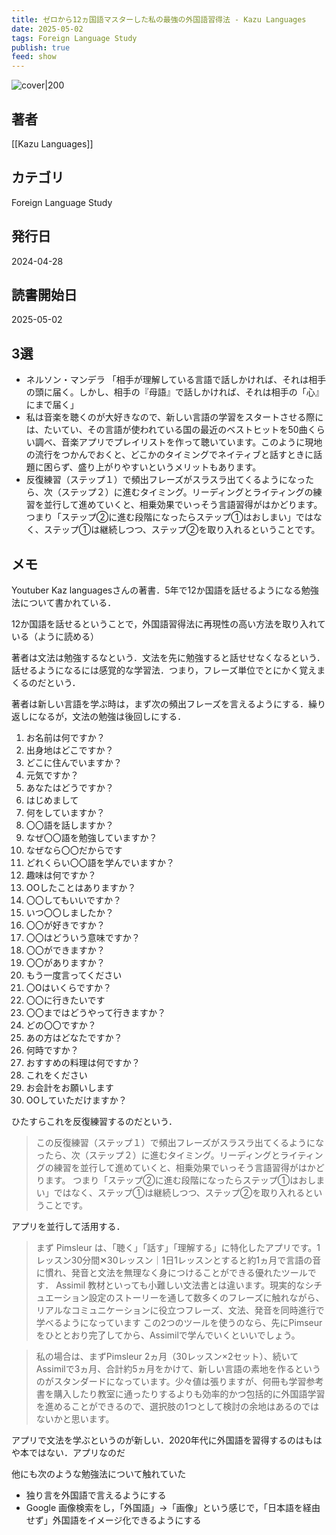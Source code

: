```yaml
---
title: ゼロから12ヵ国語マスターした私の最強の外国語習得法 - Kazu Languages
date: 2025-05-02
tags: Foreign Language Study
publish: true
feed: show
---
```

![cover|200](http://books.google.com/books/content?id=pnEDEQAAQBAJ&printsec=frontcover&img=1&zoom=1&edge=curl&source=gbs_api)
## 著者
[[Kazu Languages]]
## カテゴリ
Foreign Language Study
## 発行日
2024-04-28
## 読書開始日
2025-05-02

## 3選
 - ネルソン・マンデラ  「相手が理解している言語で話しかければ、それは相手の頭に届く。しかし、相手の『母語』で話しかければ、それは相手の「心』にまで届く」
 - 私は音楽を聴くのが大好きなので、新しい言語の学習をスタートさせる際には、たいてい、その言語が使われている国の最近のベストヒットを50曲くらい調べ、音楽アプリでプレイリストを作って聴いています。このように現地の流行をつかんでおくと、どこかのタイミングでネイティブと話すときに話題に困らず、盛り上がりやすいというメリットもあります。
 - 反復練習（ステップ１）で頻出フレーズがスラスラ出てくるようになったら、次（ステップ２）に進むタイミング。リーディングとライティングの練習を並行して進めていくと、相乗効果でいっそう言語習得がはかどります。つまり「ステップ②に進む段階になったらステップ①はおしまい」ではなく、ステップ①は継続しつつ、ステップ②を取り入れるということです。
## メモ

Youtuber Kaz languagesさんの著書．5年で12か国語を話せるようになる勉強法について書かれている．

12か国語を話せるということで，外国語習得法に再現性の高い方法を取り入れている（ように読める）

著者は文法は勉強するなという．文法を先に勉強すると話せせなくなるという．話せるようになるには感覚的な学習法．つまり，フレーズ単位でとにかく覚えまくるのだという．

著者は新しい言語を学ぶ時は，まず次の頻出フレーズを言えるようにする．繰り返しになるが，文法の勉強は後回しにする．
1. ﻿﻿お名前は何ですか？
2. ﻿﻿出身地はどこですか？
3. ﻿どこに住んでいますか？
4. ﻿﻿元気ですか？
5. ﻿﻿あなたはどうですか？
6. ﻿﻿はじめまして
7. ﻿何をしていますか？
8. ﻿﻿〇〇語を話しますか？
9. ﻿なぜ〇〇語を勉強していますか？
10. なぜなら〇〇だからです
11. どれくらい〇〇語を学んでいますか？
12. 趣味は何ですか？
13. OOしたことはありますか？
14. ﻿﻿〇〇してもいいですか？
15. ﻿いつ〇〇しましたか？
16. 〇〇が好きですか？
17. 〇〇はどういう意味ですか？
18. 〇〇ができますか？
19. 〇〇がありますか？
20. もう一度言ってください
21. 〇Oはいくらですか？
22. 〇〇に行きたいです
23. 〇〇まではどうやって行きますか？
24. どの〇〇ですか？
25. あの方はどなたですか？
26. 何時ですか？
27. おすすめの料理は何ですか？
28. これをください
29. お会計をお願いします
30. OOしていただけますか？

ひたすらこれを反復練習するのだという．

> この反復練習（ステップ１）で頻出フレーズがスラスラ出てくるようになったら、次（ステップ２）に進むタイミング。リーディングとライティングの練習を並行して進めていくと、相乗効果でいっそう言語習得がはかどります。
> つまり「ステップ②に進む段階になったらステップ①はおしまい」ではなく、ステップ①は継続しつつ、ステップ②を取り入れるということです。

アプリを並行して活用する．


> まず Pimsleur は、「聴く」「話す」「理解する」に特化したアプリです。1レッスン30分間✕30レッスン｜1日1レッスンとすると約1ヵ月で言語の音に慣れ、発音と文法を無理なく身につけることができる優れたツールです．
> Assimil
> 教材といっても小難しい文法書とは違います。現実的なシチュエーション設定のストーリーを通して数多くのフレーズに触れながら、リアルなコミュニケーションに役立つフレーズ、文法、発音を同時進行で学べるようになっています
> この2つのツールを使うのなら、先にPimseur をひととおり完了してから、Assimilで学んでいくといいでしょう。

> 私の場合は、まずPimsleur 2ヵ月（30レッスン×2セット）、続いてAssimilで3ヵ月、合計約5ヵ月をかけて、新しい言語の素地を作るというのがスタンダードになっています。少々値は張りますが、何冊も学習参考書を購入したり教室に通ったりするよりも効率的かつ包括的に外国語学習を進めることができるので、選択肢の1つとして検討の余地はあるのではないかと思います。

アプリで文法を学ぶというのが新しい．2020年代に外国語を習得するのはもはや本ではない．アプリなのだ

他にも次のような勉強法について触れていた
- 独り言を外国語で言えるようにする
- Google 画像検索をし，「外国語」→「画像」という感じで，「日本語を経由せず」外国語をイメージ化できるようにする

